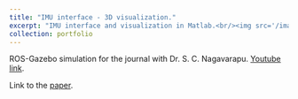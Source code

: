 ```yaml
---
title: "IMU interface - 3D visualization."
excerpt: "IMU interface and visualization in Matlab.<br/><img src='/images/for_sarat.png' style='width:500px;height:600px;'>"
collection: portfolio
---
```


ROS-Gazebo simulation for the journal with Dr. S. C. Nagavarapu. [Youtube link](https://www.youtube.com/watch?v=zDn6QxqzTAY&t=895s). 

Link to the [paper](https://doi.org/10.1007/s12555-019-0067-8). 
 
